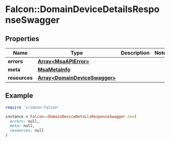 # Falcon::DomainDeviceDetailsResponseSwagger

## Properties

| Name | Type | Description | Notes |
| ---- | ---- | ----------- | ----- |
| **errors** | [**Array&lt;MsaAPIError&gt;**](MsaAPIError.md) |  |  |
| **meta** | [**MsaMetaInfo**](MsaMetaInfo.md) |  |  |
| **resources** | [**Array&lt;DomainDeviceSwagger&gt;**](DomainDeviceSwagger.md) |  |  |

## Example

```ruby
require 'crimson-falcon'

instance = Falcon::DomainDeviceDetailsResponseSwagger.new(
  errors: null,
  meta: null,
  resources: null
)
```

